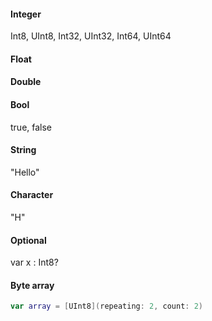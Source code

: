 #### Integer
Int8, UInt8, Int32, UInt32, Int64, UInt64

#### Float

#### Double

#### Bool
true, false

#### String
"Hello"

#### Character
"H"

#### Optional
var x : Int8?

#### Byte array

```Swift
var array = [UInt8](repeating: 2, count: 2)
```